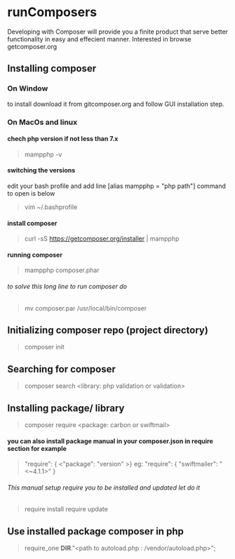 # runComposers
Developing with Composer will provide you a finite product that serve better functionality in easy and effecient manner.
Interested in browse getcomposer.org
## Installing composer
### On Window
  to install download it from gitcomposer.org and follow GUI installation step.
### On MacOs and linux
  #### chech php version if not less than 7.x 
  > mampphp -v
  #### switching the versions
  edit your bash profile and add line [alias mampphp = "php path"] command to open is below
  > vim ~/.bashprofile
  #### install composer
  > curl -sS https://getcomposer.org/installer | mampphp
  #### running composer
  > mampphp composer.phar
  ###### to solve this long line to run composer do
  > mv composer.par /usr/local/bin/composer

## Initializing composer repo (project directory)
  > composer init
## Searching for composer
  > composer search <library: php validation or validation>
## Installing package/ library
  > composer require <package: carbon or swiftmail>
  #### you can also install package manual in your composer.json in require section for example
  > "require": { <"package": "version" >}
  > eg: "require": { "swiftmailer": "<~4.1.1>" }
  ###### This manual setup require you to be installed and updated let do it
  > require install
  > require update
## Use installed package composer in php
  > require_one __DIR__."<path to autoload.php : /vendor/autoload.php>";
  
  
  
